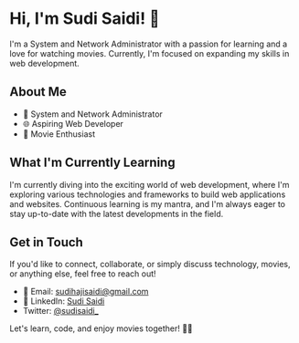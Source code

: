 # Hi, I'm Sudi Saidi! 👋

I'm a System and Network Administrator with a passion for learning and a love for watching movies. Currently, I'm focused on expanding my skills in web development.

## About Me

- 💼 System and Network Administrator
- 🌐 Aspiring Web Developer
- 🎥 Movie Enthusiast

## What I'm Currently Learning

I'm currently diving into the exciting world of web development, where I'm exploring various technologies and frameworks to build web applications and websites. Continuous learning is my mantra, and I'm always eager to stay up-to-date with the latest developments in the field.

## Get in Touch

If you'd like to connect, collaborate, or simply discuss technology, movies, or anything else, feel free to reach out!

- 📧 Email: [sudihajisaidi@gmail.com](mailto:youremail@example.com)
- 💬 LinkedIn: [Sudi Saidi](https://www.linkedin.com/in/sudi-saidi-0ba226275?utm_source=share&utm_campaign=share_via&utm_content=profile&utm_medium=android_app)
-  Twitter: [@sudisaidi_](https://x.com/sudisaidi_?t=CKmof6ZT5LupUpZuGd9X0g&s=09)

Let's learn, code, and enjoy movies together! 🚀🎉



